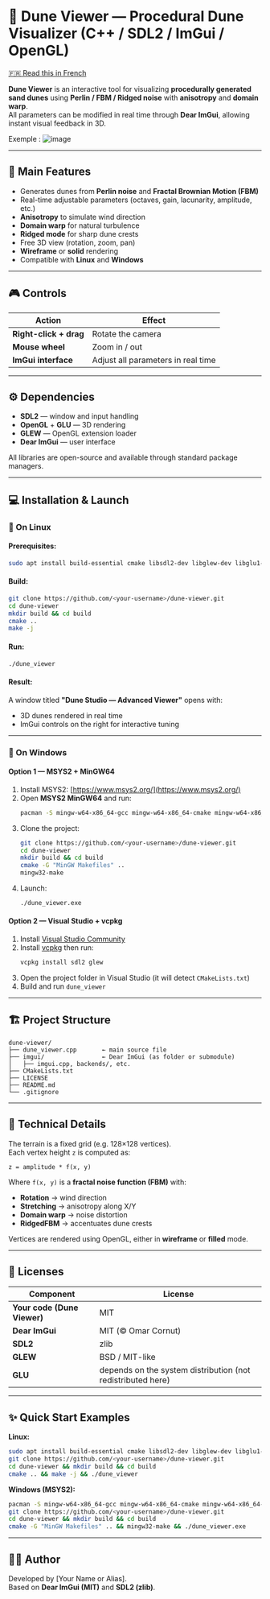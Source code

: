 # 🌵 Dune Viewer — Procedural Dune Visualizer (C++ / SDL2 / ImGui / OpenGL)

[🇫🇷 Read this in French](README.fr.md)

**Dune Viewer** is an interactive tool for visualizing **procedurally generated sand dunes** using **Perlin / FBM / Ridged noise** with **anisotropy** and **domain warp**.  
All parameters can be modified in real time through **Dear ImGui**, allowing instant visual feedback in 3D.

Exemple : 
![image](https://github.com/user-attachments/assets/9cbadd41-8f78-45f6-8cb2-83407c09b939)


---

## 🧭 Main Features
- Generates dunes from **Perlin noise** and **Fractal Brownian Motion (FBM)**
- Real-time adjustable parameters (octaves, gain, lacunarity, amplitude, etc.)
- **Anisotropy** to simulate wind direction
- **Domain warp** for natural turbulence
- **Ridged mode** for sharp dune crests
- Free 3D view (rotation, zoom, pan)
- **Wireframe** or **solid** rendering
- Compatible with **Linux** and **Windows**

---

## 🎮 Controls
| Action | Effect |
|--------|---------|
| **Right-click + drag** | Rotate the camera |
| **Mouse wheel** | Zoom in / out |
| **ImGui interface** | Adjust all parameters in real time |

---

## ⚙️ Dependencies
- **SDL2** — window and input handling  
- **OpenGL** + **GLU** — 3D rendering  
- **GLEW** — OpenGL extension loader  
- **Dear ImGui** — user interface  

All libraries are open-source and available through standard package managers.

---

## 💻 Installation & Launch

### 🔹 On Linux
#### Prerequisites:
```bash
sudo apt install build-essential cmake libsdl2-dev libglew-dev libglu1-mesa-dev
```

#### Build:
```bash
git clone https://github.com/<your-username>/dune-viewer.git
cd dune-viewer
mkdir build && cd build
cmake ..
make -j
```

#### Run:
```bash
./dune_viewer
```

#### Result:
A window titled **"Dune Studio — Advanced Viewer"** opens with:
- 3D dunes rendered in real time
- ImGui controls on the right for interactive tuning

---

### 🔹 On Windows

#### Option 1 — **MSYS2 + MinGW64**
1. Install MSYS2: [https://www.msys2.org/](https://www.msys2.org/)
2. Open **MSYS2 MinGW64** and run:
   ```bash
   pacman -S mingw-w64-x86_64-gcc mingw-w64-x86_64-cmake mingw-w64-x86_64-SDL2 mingw-w64-x86_64-glew
   ```
3. Clone the project:
   ```bash
   git clone https://github.com/<your-username>/dune-viewer.git
   cd dune-viewer
   mkdir build && cd build
   cmake -G "MinGW Makefiles" ..
   mingw32-make
   ```
4. Launch:
   ```bash
   ./dune_viewer.exe
   ```

#### Option 2 — **Visual Studio + vcpkg**
1. Install [Visual Studio Community](https://visualstudio.microsoft.com/)
2. Install [vcpkg](https://github.com/microsoft/vcpkg) then run:
   ```bash
   vcpkg install sdl2 glew
   ```
3. Open the project folder in Visual Studio (it will detect `CMakeLists.txt`)
4. Build and run `dune_viewer`

---

## 🏗️ Project Structure
```
dune-viewer/
├── dune_viewer.cpp       ← main source file
├── imgui/                ← Dear ImGui (as folder or submodule)
│   ├── imgui.cpp, backends/, etc.
├── CMakeLists.txt
├── LICENSE
├── README.md
└── .gitignore
```

---

## 🧠 Technical Details
The terrain is a fixed grid (e.g. 128×128 vertices).  
Each vertex height `z` is computed as:

```
z = amplitude * f(x, y)
```

Where `f(x, y)` is a **fractal noise function (FBM)** with:
- **Rotation** → wind direction  
- **Stretching** → anisotropy along X/Y  
- **Domain warp** → noise distortion  
- **RidgedFBM** → accentuates dune crests  

Vertices are rendered using OpenGL, either in **wireframe** or **filled** mode.

---

## 📜 Licenses
| Component | License |
|------------|----------|
| **Your code (Dune Viewer)** | MIT |
| **Dear ImGui** | MIT (© Omar Cornut) |
| **SDL2** | zlib |
| **GLEW** | BSD / MIT-like |
| **GLU** | depends on the system distribution (not redistributed here) |

---

## ✨ Quick Start Examples

**Linux:**
```bash
sudo apt install build-essential cmake libsdl2-dev libglew-dev libglu1-mesa-dev
git clone https://github.com/<your-username>/dune-viewer.git
cd dune-viewer && mkdir build && cd build
cmake .. && make -j && ./dune_viewer
```

**Windows (MSYS2):**
```bash
pacman -S mingw-w64-x86_64-gcc mingw-w64-x86_64-cmake mingw-w64-x86_64-SDL2 mingw-w64-x86_64-glew
git clone https://github.com/<your-username>/dune-viewer.git
cd dune-viewer && mkdir build && cd build
cmake -G "MinGW Makefiles" .. && mingw32-make && ./dune_viewer.exe
```

---

## 👨‍💻 Author
Developed by [Your Name or Alias].  
Based on **Dear ImGui (MIT)** and **SDL2 (zlib)**.
